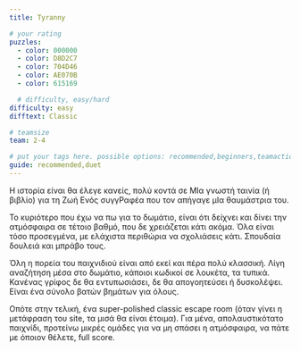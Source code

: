 ```yaml
---
title: Tyranny

# your rating
puzzles:
  - color: 000000
  - color: D8D2C7
  - color: 704D46
  - color: AE070B
  - color: 615169

  # difficulty, easy/hard
difficulty: easy
difftext: Classic

# teamsize
team: 2-4

# put your tags here. possible options: recommended,beginners,teamaction
guide: recommended,duet
---
```


Η ιστορία είναι θα έλεγε κανείς, πολύ κοντά σε ΜΙα γνωστή ταινία (ή βιβλίο) για τη Ζωή Ενός συγγΡαφέα που τον απήγαγε μΙα θαυμάστρια του.

Το κυριότερο που έχω να πω για το δωμάτιο, είναι ότι δείχνει και δίνει την ατμόσφαιρα σε τέτοιο βαθμό, που δε χρειάζεται κάτι ακόμα. Όλα είναι τόσο προσεγμένα, με ελάχιστα περιθώρια να σχολιάσεις κάτι.
Σπουδαία δουλειά και μπράβο τους.

Όλη η πορεία του παιχνιδιού είναι από εκεί και πέρα πολύ κλασσική. Λίγη αναζήτηση μέσα στο δωμάτιο, κάποιοι κωδικοί σε λουκέτα, τα τυπικά. Κανένας γρίφος δε θα εντυπωσιάσει, δε θα απογοητεύσει ή δυσκολέψει.
Είναι ένα σύνολο βατών βημάτων για όλους.

Οπότε στην τελική, ένα super-polished classic escape room (όταν γίνει η μετάφραση του site, τα μισά θα είναι έτοιμα). Για μένα, απολαυστικότατο παιχνίδι, προτείνω μικρές ομάδες για να μη σπάσει η ατμόσφαιρα,
να πάτε με όποιον θέλετε, full score.
